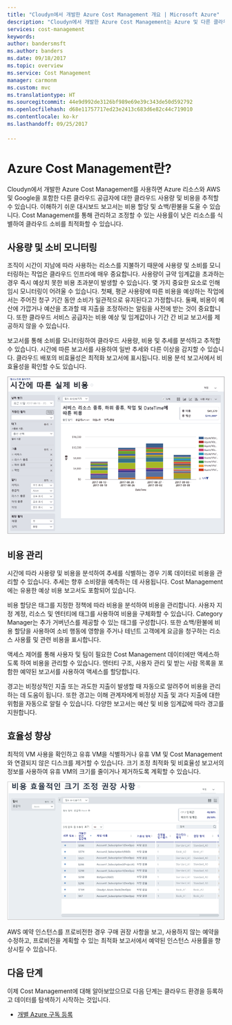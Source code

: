 ```yaml
---
title: "Cloudyn에서 개발한 Azure Cost Management 개요 | Microsoft Azure"
description: "Cloudyn에서 개발한 Azure Cost Management는 Azure 및 다른 클라우드 리소스를 사용하는 데 도움이 되는 다중 클라우드 비용 관리 솔루션입니다."
services: cost-management
keywords: 
author: bandersmsft
ms.author: banders
ms.date: 09/18/2017
ms.topic: overview
ms.service: Cost Management
manager: carmonm
ms.custom: mvc
ms.translationtype: HT
ms.sourcegitcommit: 44e9d992de3126bf989e69e39c343de50d592792
ms.openlocfilehash: d68e11757717ed23e2413c683d6e82c44c719010
ms.contentlocale: ko-kr
ms.lasthandoff: 09/25/2017

---
```


# <a name="what-is-azure-cost-management"></a>Azure Cost Management란?

Cloudyn에서 개발한 Azure Cost Management를 사용하면 Azure 리소스와 AWS 및 Google을 포함한 다른 클라우드 공급자에 대한 클라우드 사용량 및 비용을 추적할 수 있습니다. 이해하기 쉬운 대시보드 보고서는 비용 할당 및 쇼백/환불을 도울 수 있습니다. Cost Management를 통해 관리하고 조정할 수 있는 사용률이 낮은 리소스를 식별하여 클라우드 소비를 최적화할 수 있습니다.

## <a name="monitor-usage-and-spending"></a>사용량 및 소비 모니터링

조직이 시간이 지남에 따라 사용하는 리소스를 지불하기 때문에 사용량 및 소비를 모니터링하는 작업은 클라우드 인프라에 매우 중요합니다. 사용량이 규약 임계값을 초과하는 경우 즉시 예상치 못한 비용 초과분이 발생할 수 있습니다. 몇 가지 중요한 요소로 인해 임시 모니터링이 어려울 수 있습니다. 첫째, 평균 사용량에 따른 비용을 예상하는 작업에서는 주어진 청구 기간 동안 소비가 일관적으로 유지된다고 가정합니다. 둘째, 비용이 예산에 가깝거나 예산을 초과할 때 지출을 조정하라는 알림을 사전에 받는 것이 중요합니다. 또한 클라우드 서비스 공급자는 비용 예상 및 임계값이나 기간 간 비교 보고서를 제공하지 않을 수 있습니다.

보고서를 통해 소비를 모니터링하여 클라우드 사용량, 비용 및 추세를 분석하고 추적할 수 있습니다. 시간에 따른 보고서를 사용하여 일반 추세와 다른 이상을 감지할 수 있습니다. 클라우드 배포의 비효율성은 최적화 보고서에 표시됩니다. 비용 분석 보고서에서 비효율성을 확인할 수도 있습니다.

![시간에 따른 비용 보고서](media\overview\cost-over-time-rpt.png)


## <a name="manage-costs"></a>비용 관리

시간에 따라 사용량 및 비용을 분석하여 추세를 식별하는 경우 기록 데이터로 비용을 관리할 수 있습니다. 추세는 향후 소비량을 예측하는 데 사용됩니다. Cost Management에는 유용한 예상 비용 보고서도 포함되어 있습니다.

비용 할당은 태그를 지정한 정책에 따라 비용을 분석하여 비용을 관리합니다. 사용자 지정 계정, 리소스 및 엔터티에 태그를 사용하여 비용을 구체화할 수 있습니다. Category Manager는 추가 거버넌스를 제공할 수 있는 태그를 구성합니다. 또한 쇼백/환불에 비용 할당을 사용하여 소비 행동에 영향을 주거나 테넌트 고객에게 요금을 청구하는 리소스 사용률 및 관련 비용을 표시합니다.

액세스 제어를 통해 사용자 및 팀이 필요한 Cost Management 데이터에만 액세스하도록 하여 비용을 관리할 수 있습니다. 엔터티 구조, 사용자 관리 및 받는 사람 목록을 포함한 예약된 보고서를 사용하여 액세스를 할당합니다.

경고는 비정상적인 지출 또는 과도한 지출이 발생할 때 자동으로 알려주어 비용을 관리하는 데 도움이 됩니다. 또한 경고는 이해 관계자에게 비정상 지출 및 과다 지출에 대한 위험을 자동으로 알릴 수 있습니다. 다양한 보고서는 예산 및 비용 임계값에 따라 경고를 지원합니다.

## <a name="improve-efficiency"></a>효율성 향상

최적의 VM 사용을 확인하고 유휴 VM을 식별하거나 유휴 VM 및 Cost Management와 연결되지 않은 디스크를 제거할 수 있습니다. 크기 조정 최적화 및 비효율성 보고서의 정보를 사용하여 유휴 VM의 크기를 줄이거나 제거하도록 계획할 수 있습니다.

![크기 조정 권장 사항](.\media\overview\sizing.png)

AWS 예약 인스턴스를 프로비전한 경우 구매 권장 사항을 보고, 사용하지 않는 예약을 수정하고, 프로비전을 계획할 수 있는 최적화 보고서에서 예약된 인스턴스 사용률을 향상시킬 수 있습니다.

## <a name="next-steps"></a>다음 단계

이제 Cost Management에 대해 알아보았으므로 다음 단계는 클라우드 환경을 등록하고 데이터를 탐색하기 시작하는 것입니다.

- [개별 Azure 구독 등록](quick-register-azure-sub.md)

